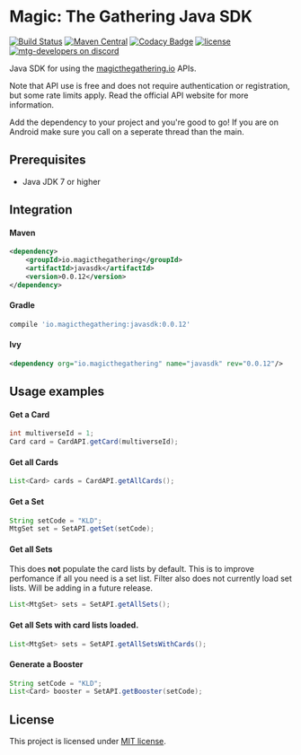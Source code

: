 Magic: The Gathering Java SDK 
===========

[![Build Status](https://travis-ci.org/MagicTheGathering/mtg-sdk-java.svg?branch=master)](https://travis-ci.org/MagicTheGathering/mtg-sdk-java)
[![Maven Central](https://maven-badges.herokuapp.com/maven-central/io.magicthegathering/javasdk/badge.svg)](https://maven-badges.herokuapp.com/maven-central/io.magicthegathering/javasdk)
[![Codacy Badge](https://api.codacy.com/project/badge/Grade/9bb4a9c574ad44138d41168ff7095633)](https://www.codacy.com/app/nyholmniklas/mtg-sdk-java?utm_source=github.com&amp;utm_medium=referral&amp;utm_content=MagicTheGathering/mtg-sdk-java&amp;utm_campaign=Badge_Grade)
[![license](https://img.shields.io/github/license/mashape/apistatus.svg)](https://github.com/MagicTheGathering/mtg-sdk-java/blob/master/LICENSE)
[![mtg-developers on discord](https://img.shields.io/badge/discord-mtg%20developers-738bd7.svg)](https://discord.gg/qwGJNnP)

Java SDK for using the [magicthegathering.io](http://magicthegathering.io) APIs.

Note that API use is free and does not require authentication or registration, but some rate limits apply. Read the official API website for more information.

Add the dependency to your project and you're good to go! If you are on Android make sure you call on a seperate thread than the main.

Prerequisites
-------
- Java JDK 7 or higher

Integration
-------

#### Maven
```xml
<dependency>
    <groupId>io.magicthegathering</groupId>
    <artifactId>javasdk</artifactId>
    <version>0.0.12</version>
</dependency>
```
#### Gradle
```gradle
compile 'io.magicthegathering:javasdk:0.0.12'
```

#### Ivy
```xml
<dependency org="io.magicthegathering" name="javasdk" rev="0.0.12"/>
```

Usage examples
-------

#### Get a Card
```java
int multiverseId = 1;
Card card = CardAPI.getCard(multiverseId);
```

#### Get all Cards
```java
List<Card> cards = CardAPI.getAllCards();
```

#### Get a Set
```java
String setCode = "KLD";
MtgSet set = SetAPI.getSet(setCode);
```

#### Get all Sets
This does **not** populate the card lists by default. This is to improve perfomance if all you need is a set list.
Filter also does not currently load set lists. Will be adding in a future release.
```java
List<MtgSet> sets = SetAPI.getAllSets();
```

#### Get all Sets with card lists loaded.
```java
List<MtgSet> sets = SetAPI.getAllSetsWithCards();
```

#### Generate a Booster
```java
String setCode = "KLD";
List<Card> booster = SetAPI.getBooster(setCode);
```

License
-------
This project is licensed under [MIT license](http://opensource.org/licenses/MIT).
